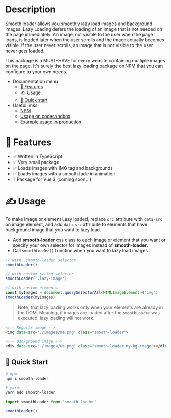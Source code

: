 # Description

Smooth loader allows you smoothly lazy load images and background images. Lazy Loading defers the loading of an image that is not needed on the page immediately. An image, not visible to the user when the page loads, is loaded later when the user scrolls and the image actually becomes visible. If the user never scrolls, an image that is not visible to the user never gets loaded.

This package is a MUST-HAVE for every website containing multiple images on the page. It's surely the best lazy loading package on NPM that you can configure to your own needs.

- Documentation menu
    - [🎁 Features](#-features)
    - [✍️ Usage](#%EF%B8%8F-usage)
    - [🚀️ Quick start](#-quick-start)
- Useful links
    - [NPM](https://www.npmjs.com/package/smooth-loader)
    - [Usage on codesandbox](https://codesandbox.io/s/smooth-loader-example-usage-5xr6h)
    - [Example usage in production](https://shobar.com.ua/category/photo-reports)

# 🎁 Features

- ✅ Written in TypeScript
- ✅ Very small package
- ✅ Loads images with IMG tag and backgrounds
- ✅ Loads images with a smooth fade in animation
- ❔ Package for Vue 3 (coming soon...)

# ✍️ Usage

To make image or element Lazy loaded, replace `src` attribute with `data-src`
on image element, and add `data-src` attribute to elements that have background
image that you want to lazy load.

- Add **smooth-loader** css class to each image or element that you want or specify your own selector for images instead of **smooth-loader**.
- Call `smoothLoader()` function when you want to lazy load images.

```js
// with .smooth-loader selector
smoothLoader()

// with custom string selector
smoothLoader('.lazy-image')

// with custom elements
const myImages = document.querySelectorAll<HTMLImageElement>('img')
smoothLoader(myImages)
```

> Note, that lazy loading works only when your elements are already in the DOM. Meaning, if images are loaded after the `smoothLoader` was executed, lazy loading will not work.

```html
<!-- Regular image -->
<img data-src="./images/me.png" class="smooth-loader">

<!-- Background image -->
<div data-src="./images/we.png" class="smooth-loader my-bg-image"></div>
```

## 🚀 Quick Start

```bash
# npm
npm i smooth-loader

# yarn
yarn add smooth-loader
```

```js
import smoothLoader from 'smooth-loader'

smoothLoader()
```